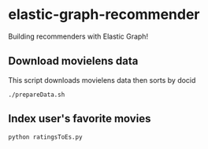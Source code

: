 # elastic-graph-recommender
Building recommenders with Elastic Graph!

## Download movielens data

This script downloads movielens data then sorts by docid

```
./prepareData.sh
```

## Index user's favorite movies

```
python ratingsToEs.py
```
